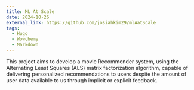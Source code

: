 ```yaml
---
title: ML At Scale
date: 2024-10-26
external_link: https://github.com/josiahkim29/mlAatScale
tags:
  - Hugo
  - Wowchemy
  - Markdown
---
```


This project aims to develop a movie Recommender system, using the Alternating Least Squares (ALS) matrix factorization algorithm, capable of delivering personalized recommendations to users despite the amount of user data available to us through implicit or explicit feedback.


<!--more-->

